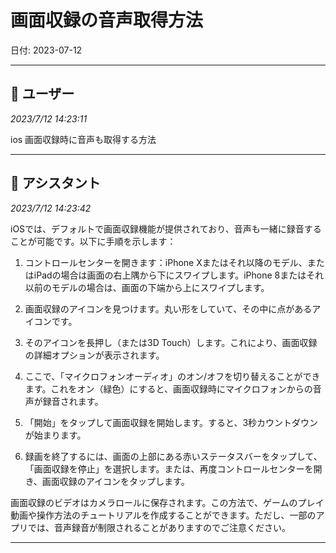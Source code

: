 # 画面収録の音声取得方法

日付: 2023-07-12

---

## 👤 ユーザー
*2023/7/12 14:23:11*

ios 画面収録時に音声も取得する方法

---

## 🤖 アシスタント
*2023/7/12 14:23:42*

iOSでは、デフォルトで画面収録機能が提供されており、音声も一緒に録音することが可能です。以下に手順を示します：

1. コントロールセンターを開きます：iPhone Xまたはそれ以降のモデル、またはiPadの場合は画面の右上隅から下にスワイプします。iPhone 8またはそれ以前のモデルの場合は、画面の下端から上にスワイプします。

2. 画面収録のアイコンを見つけます。丸い形をしていて、その中に点があるアイコンです。

3. そのアイコンを長押し（または3D Touch）します。これにより、画面収録の詳細オプションが表示されます。

4. ここで、「マイクロフォンオーディオ」のオン/オフを切り替えることができます。これをオン（緑色）にすると、画面収録時にマイクロフォンからの音声が録音されます。

5. 「開始」をタップして画面収録を開始します。すると、3秒カウントダウンが始まります。

6. 録画を終了するには、画面の上部にある赤いステータスバーをタップして、「画面収録を停止」を選択します。または、再度コントロールセンターを開き、画面収録のアイコンをタップします。

画面収録のビデオはカメラロールに保存されます。この方法で、ゲームのプレイ動画や操作方法のチュートリアルを作成することができます。ただし、一部のアプリでは、音声録音が制限されることがありますのでご注意ください。

---
